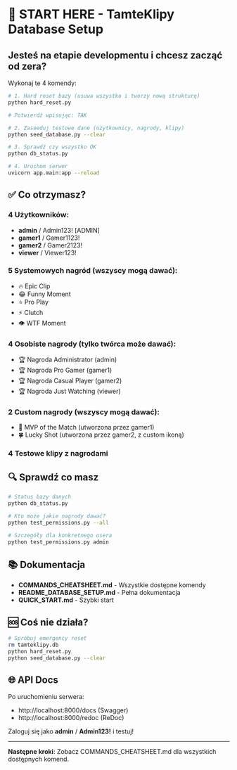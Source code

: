 # 🚀 START HERE - TamteKlipy Database Setup

## Jesteś na etapie developmentu i chcesz zacząć od zera?

Wykonaj te 4 komendy:

```bash
# 1. Hard reset bazy (usuwa wszystko i tworzy nową strukturę)
python hard_reset.py

# Potwierdź wpisując: TAK

# 2. Zaseeduj testowe dane (użytkownicy, nagrody, klipy)
python seed_database.py --clear

# 3. Sprawdź czy wszystko OK
python db_status.py

# 4. Uruchom serwer
uvicorn app.main:app --reload
```

## ✅ Co otrzymasz?

### 4 Użytkowników:

- **admin** / Admin123! [ADMIN]
- **gamer1** / Gamer1123!
- **gamer2** / Gamer2123!
- **viewer** / Viewer123!

### 5 Systemowych nagród (wszyscy mogą dawać):

- 🔥 Epic Clip
- 😂 Funny Moment
- ⭐ Pro Play
- ⚡ Clutch
- 👁️ WTF Moment

### 4 Osobiste nagrody (tylko twórca może dawać):

- 🏆 Nagroda Administrator (admin)
- 🏆 Nagroda Pro Gamer (gamer1)
- 🏆 Nagroda Casual Player (gamer2)
- 🏆 Nagroda Just Watching (viewer)

### 2 Custom nagrody (wszyscy mogą dawać):

- 👑 MVP of the Match (utworzona przez gamer1)
- 🍀 Lucky Shot (utworzona przez gamer2, z custom ikoną)

### 4 Testowe klipy z nagrodami

## 🔍 Sprawdź co masz

```bash
# Status bazy danych
python db_status.py

# Kto może jakie nagrody dawać?
python test_permissions.py --all

# Szczegóły dla konkretnego usera
python test_permissions.py admin
```

## 📚 Dokumentacja

- **COMMANDS_CHEATSHEET.md** - Wszystkie dostępne komendy
- **README_DATABASE_SETUP.md** - Pełna dokumentacja
- **QUICK_START.md** - Szybki start

## 🆘 Coś nie działa?

```bash
# Spróbuj emergency reset
rm tamteklipy.db
python hard_reset.py
python seed_database.py --clear
```

## 🌐 API Docs

Po uruchomieniu serwera:

- http://localhost:8000/docs (Swagger)
- http://localhost:8000/redoc (ReDoc)

Zaloguj się jako **admin** / **Admin123!** i testuj!

---

**Następne kroki**: Zobacz COMMANDS_CHEATSHEET.md dla wszystkich dostępnych komend.